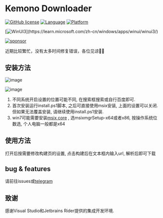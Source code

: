 # Kemono Downloader

[![GitHub license](https://img.shields.io/badge/License-GUN%20GPLv3-blue)](https://www.gnu.org/licenses/gpl-3.0.html)
[![Language](https://img.shields.io/badge/Language-C%23-purple)](https://learn.microsoft.com/zh-cn/dotnet/csharp/)
[![Platform](https://img.shields.io/badge/Platform-Windows-green)](https://www.microsoft.com/windows)

[![WinUI3](https://img.shields.io/badge/WinUI3-1.2.221209.1-_)](https://learn.microsoft.com/zh-cn/windows/apps/winui/winui3/)

[![sponsor](https://img.shields.io/badge/sopnsor-pink)](https://www.buymeacoffee.com/zidouzi)

近期比较繁忙，没有太多时间修复错误，各位见谅🙏🏻

## 安装方法

![image](https://user-images.githubusercontent.com/53157536/207755793-271ddc74-8290-415c-a542-82116a5381b2.png)

![image](https://user-images.githubusercontent.com/53157536/207755811-f53a2e69-aeba-47ad-88d5-978268eb30cd.png)

1. 不同系统开启设置的位置可能不同, 在搜索框搜索或自行百度即可.
2. 首次安装运行install.ps1脚本, 之后可直接使用msix安装, 上面的设置可以关闭. 但如果无法覆盖安装, 请继续使用install.ps1安装. 
3. win7可能需要安装[msix core](https://github.com/microsoft/msix-packaging/releases/tag/MSIX-Core-1.1-release) , 选msixmgrSetup-x64或者x86, 按操作系统位数选, 个人电脑一般都是x64

## 使用方法

打开后按需要修改构建页的设置, 点击构建后在文本框内输入url, 解析后即可下载

## bug & features

请前往issues或[telegram](https://t.me/zdz_channel)

## 致谢

感谢Visual Studio和Jetbrains Rider提供的集成开发环境.
